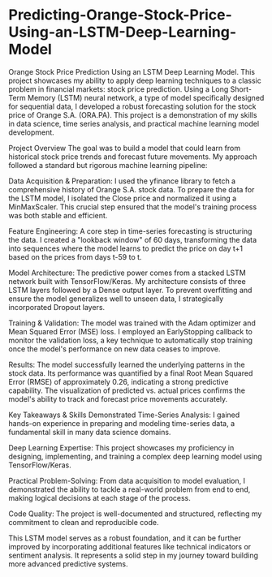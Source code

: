 # Predicting-Orange-Stock-Price-Using-an-LSTM-Deep-Learning-Model
Orange Stock Price Prediction Using an LSTM Deep Learning Model.
This project showcases my ability to apply deep learning techniques to a classic problem in financial markets: stock price prediction. Using a Long Short-Term Memory (LSTM) neural network, a type of model specifically designed for sequential data, I developed a robust forecasting solution for the stock price of Orange S.A. (ORA.PA). This project is a demonstration of my skills in data science, time series analysis, and practical machine learning model development.

Project Overview
The goal was to build a model that could learn from historical stock price trends and forecast future movements. My approach followed a standard but rigorous machine learning pipeline:

Data Acquisition & Preparation: I used the yfinance library to fetch a comprehensive history of Orange S.A. stock data. To prepare the data for the LSTM model, I isolated the Close price and normalized it using a MinMaxScaler. This crucial step ensured that the model's training process was both stable and efficient.

Feature Engineering: A core step in time-series forecasting is structuring the data. I created a "lookback window" of 60 days, transforming the data into sequences where the model learns to predict the price on day t+1 based on the prices from days t-59 to t.

Model Architecture: The predictive power comes from a stacked LSTM network built with TensorFlow/Keras. My architecture consists of three LSTM layers followed by a Dense output layer. To prevent overfitting and ensure the model generalizes well to unseen data, I strategically incorporated Dropout layers.

Training & Validation: The model was trained with the Adam optimizer and Mean Squared Error (MSE) loss. I employed an EarlyStopping callback to monitor the validation loss, a key technique to automatically stop training once the model's performance on new data ceases to improve.

Results: The model successfully learned the underlying patterns in the stock data. Its performance was quantified by a final Root Mean Squared Error (RMSE) of approximately 0.26, indicating a strong predictive capability. The visualization of predicted vs. actual prices confirms the model's ability to track and forecast price movements accurately.

Key Takeaways & Skills Demonstrated
Time-Series Analysis: I gained hands-on experience in preparing and modeling time-series data, a fundamental skill in many data science domains.

Deep Learning Expertise: This project showcases my proficiency in designing, implementing, and training a complex deep learning model using TensorFlow/Keras.

Practical Problem-Solving: From data acquisition to model evaluation, I demonstrated the ability to tackle a real-world problem from end to end, making logical decisions at each stage of the process.

Code Quality: The project is well-documented and structured, reflecting my commitment to clean and reproducible code.

This LSTM model serves as a robust foundation, and it can be further improved by incorporating additional features like technical indicators or sentiment analysis. It represents a solid step in my journey toward building more advanced predictive systems.
